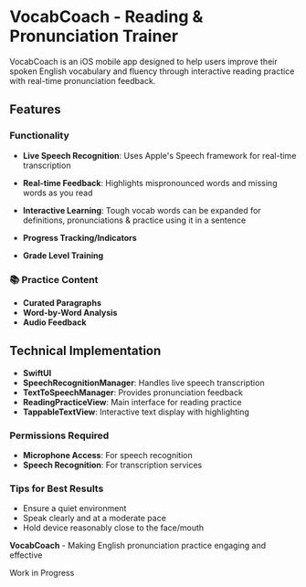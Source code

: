 # VocabCoach - Reading & Pronunciation Trainer

VocabCoach is an iOS mobile app designed to help users improve their spoken English vocabulary and fluency through interactive reading practice with real-time pronunciation feedback.

## Features

### Functionality
- **Live Speech Recognition**: Uses Apple's Speech framework for real-time transcription
- **Real-time Feedback**: Highlights mispronounced words and missing words as you read
- **Interactive Learning**: Tough vocab words can be expanded for definitions, pronunciations & practice using it in a sentence

- **Progress Tracking/Indicators**
- **Grade Level Training**

### 📚 Practice Content
- **Curated Paragraphs**
- **Word-by-Word Analysis**
- **Audio Feedback**

## Technical Implementation

- **SwiftUI**
- **SpeechRecognitionManager**: Handles live speech transcription
- **TextToSpeechManager**: Provides pronunciation feedback
- **ReadingPracticeView**: Main interface for reading practice
- **TappableTextView**: Interactive text display with highlighting

### Permissions Required
- **Microphone Access**: For speech recognition
- **Speech Recognition**: For transcription services

### Tips for Best Results

- Ensure a quiet environment
- Speak clearly and at a moderate pace
- Hold device reasonably close to the face/mouth

**VocabCoach** - Making English pronunciation practice engaging and effective

Work in Progress